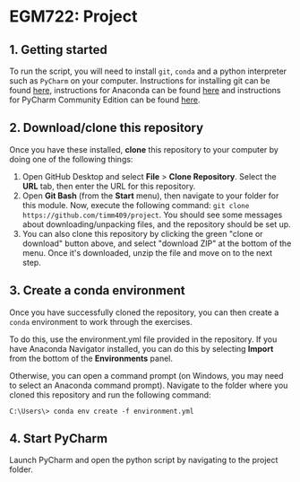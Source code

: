 # EGM722: Project

## 1. Getting started

To run the script, you will need to install `git`, `conda` and a python interpreter such as `PyCharm` on your computer. 
Instructions for installing git can be found [here](https://git-scm.com/downloads), instructions for Anaconda can be
found [here](https://docs.anaconda.com/anaconda/install/) and instructions for PyCharm Community Edition 
can be found [here](https://www.jetbrains.com/pycharm/download/#section=windows).

## 2. Download/clone this repository

Once you have these installed, __clone__ this repository to your computer by doing one of the following things:

1. Open GitHub Desktop and select __File__ > __Clone Repository__. Select the __URL__ tab, then enter the URL for this 
   repository.
2. Open __Git Bash__ (from the __Start__ menu), then navigate to your folder for this module.
   Now, execute the following command: `git clone https://github.com/timm409/project`. You should see some messages
   about downloading/unpacking files, and the repository should be set up.
3. You can also clone this repository by clicking the green "clone or download" button above, and select "download ZIP"
   at the bottom of the menu. Once it's downloaded, unzip the file and move on to the next step.

## 3. Create a conda environment

Once you have successfully cloned the repository, you can then create a `conda` environment to work through the exercises.

To do this, use the environment.yml file provided in the repository. If you have Anaconda Navigator installed,
you can do this by selecting __Import__ from the bottom of the __Environments__ panel. 

Otherwise, you can open a command prompt (on Windows, you may need to select an Anaconda command prompt). Navigate
to the folder where you cloned this repository and run the following command:

```
C:\Users\> conda env create -f environment.yml
```

## 4. Start PyCharm

Launch PyCharm and open the python script by navigating to the project folder.